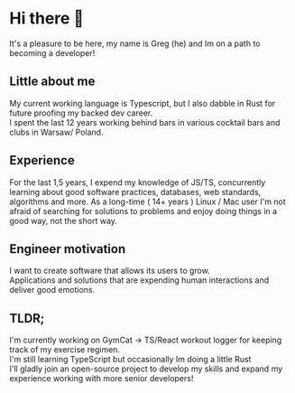 # Hi there 👋
It's a pleasure to be here, my name is Greg (he) and Im on a path to becoming a developer!

## Little about me

My current working language is Typescript, but I also dabble in Rust for future proofing my backed dev career.<br>
I spent the last 12 years working behind bars in various cocktail bars and clubs in Warsaw/ Poland.

## Experience
For the last 1,5 years, I expend my knowledge of JS/TS, concurrently learning about good software practices, databases, web standards, algorithms and more.
As a long-time ( 14+ years ) Linux / Mac user I'm not afraid of searching for solutions to problems and enjoy doing things in a good way, not the short way. 

## Engineer motivation
I want to create software that allows its users to grow.<br>
Applications and solutions that are expending human interactions and deliver good emotions. 


## TLDR;
I'm currently working on GymCat -> TS/React workout logger for keeping track of my exercise regimen.<br>
I'm still learning TypeScript but occasionally Im doing a little Rust<br>
I'll gladly join an open-source project to develop my skills and expand my experience working with more senior developers!
